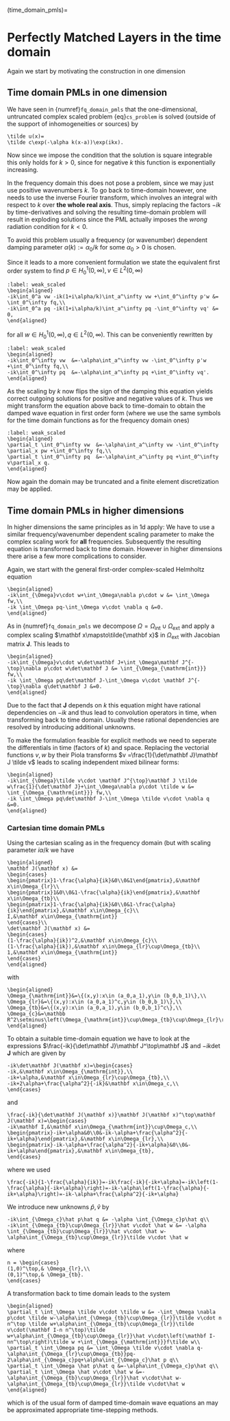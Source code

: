(time_domain_pmls)=
# Perfectly Matched Layers in the time domain

Again we start by motivating the construction in one dimension

## Time domain PMLs in one dimension

We have seen in {numref}`fq_domain_pmls` that the one-dimensional, untruncated complex scaled problem {eq}`cs_problem` is solved (outside of the support of inhomogeneities or sources) by
```{math}
\tilde u(x)=
\tilde c\exp(-\alpha k(x-a))\exp(ikx).
```
Now since we impose the condition that the solution is square integrable this only holds for $k>0$, since for negative $k$ this function is exponentially increasing.

In the frequency domain this does not pose a problem, since we may just use positive wavenumbers $k$. To go back to time-domain however, one needs to use the inverse Fourier transform, which involves an integral with respect to $k$ over **the whole real axis**. Thus, simply replacing the factors $-ik$ by time-derivatives and solving the resulting time-domain problem will result in exploding solutions since the PML actually imposes the *wrong* radiation condition for $k<0$.

To avoid this problem usually a frequency (or wavenumber) dependent damping parameter $\alpha(k):=\alpha_0/k$ for some $\alpha_0>0$ is chosen.

Since it leads to a more convenient formulation we state the equivalent first order system to find $p\in H^1_0(0,\infty), v\in L^2(0,\infty)$


```{math}
:label: weak_scaled
\begin{aligned}
-ik\int_0^a vw -ik(1+i\alpha/k)\int_a^\infty vw +\int_0^\infty p'w &= \int_0^\infty fq,\\
-ik\int_0^a pq -ik(1+i\alpha/k)\int_a^\infty pq -\int_0^\infty vq' &= 0,
\end{aligned}
```
for all $w\in H^1_0(0,\infty), q\in L^2(0,\infty)$. 
This can be conveniently rewritten by

```{math}
:label: weak_scaled
\begin{aligned}
-ik\int_0^\infty vw  &=-\alpha\int_a^\infty vw -\int_0^\infty p'w +\int_0^\infty fq,\\
-ik\int_0^\infty pq  &=-\alpha\int_a^\infty pq +\int_0^\infty vq'.
\end{aligned}
```
As the scaling by $k$ now flips the sign of the damping this equation yields correct outgoing solutions for positive and negative values of $k$.
Thus we might transform the equation above back to time-domain to obtain the damped wave equation in first order form (where we use the same symbols for the time domain functions as for the frequency domain ones) 

```{math}
:label: weak_scaled
\begin{aligned}
\partial_t \int_0^\infty vw  &=-\alpha\int_a^\infty vw -\int_0^\infty \partial_x pw +\int_0^\infty fq,\\
\partial_t \int_0^\infty pq  &=-\alpha\int_a^\infty pq +\int_0^\infty v\partial_x q.
\end{aligned}
```
Now again the domain may be truncated and a finite element discretization may be applied.


## Time domain PMLs in higher dimensions

In higher dimensions the same principles as in 1d apply: We have to use a similar frequency/wavenumber dependent scaling parameter to make the complex scaling work for **all** frequencies. Subsequently the resulting equation is transformed back to time domain. However in higher dimensions there arise a few more complications to consider. 

Again, we start with the general first-order complex-scaled Helmholtz equation
```{math}
\begin{aligned}
-ik\int_{\Omega}v\cdot w+\int_\Omega\nabla p\cdot w &= \int_\Omega fw,\\
-ik \int_\Omega pq-\int_\Omega v\cdot \nabla q &=0.
\end{aligned}
```

As in {numref}`fq_domain_pmls` we decompose $\Omega = \Omega_{\mathrm{int}}\cup\Omega_{\mathrm{ext}}$ and apply a complex scaling $\mathbf x\mapsto\tilde{\mathbf x}$ in $\Omega_{\mathrm{ext}}$ with Jacobian matrix $\mathbf J$. This leads to 
```{math}
\begin{aligned}
-ik\int_{\Omega}v\cdot w\det\mathbf J+\int_\Omega\mathbf J^{-\top}\nabla p\cdot w\det\mathbf J &= \int_{\Omega_{\mathrm{int}}} fw,\\
-ik \int_\Omega pq\det\mathbf J-\int_\Omega v\cdot \mathbf J^{-\top}\nabla q\det\mathbf J &=0.
\end{aligned}
```
Due to the fact that $\mathbf J$ depends on $k$ this equation might have rational dependencies on $-ik$ and thus lead to convolution operators in time, when transforming back to time domain. Usually these rational dependencies are resolved by introducing additional unknowns.


To make the formulation feasible for explicit methods we need to seperate the differentials in time (factors of $k$) and space. Replacing the vectorial functions $v,w$ by their Piola transforms $v =\frac{1}{\det\mathbf J}\mathbf J \tilde v$ leads to scaling independent mixed bilinear forms:
```{math}
\begin{aligned}
-ik\int_{\Omega}\tilde v\cdot \mathbf J^{\top}\mathbf J \tilde w\frac{1}{\det\mathbf J}+\int_\Omega\nabla p\cdot \tilde w &= \int_{\Omega_{\mathrm{int}}} fw,\\
-ik \int_\Omega pq\det\mathbf J-\int_\Omega \tilde v\cdot \nabla q &=0.
\end{aligned}
```

### Cartesian time domain PMLs

Using the cartesian scaling as in the frequency domain (but with scaling parameter $i\alpha/k$ we have
```{math}
\begin{aligned}
\mathbf J(\mathbf x) &=
\begin{cases}
\begin{pmatrix}1-\frac{\alpha}{ik}&0\\0&1\end{pmatrix},&\mathbf x\in\Omega_{lr}\\
\begin{pmatrix}1&0\\0&1-\frac{\alpha}{ik}\end{pmatrix},&\mathbf x\in\Omega_{tb}\\
\begin{pmatrix}1-\frac{\alpha}{ik}&0\\0&1-\frac{\alpha}{ik}\end{pmatrix},&\mathbf x\in\Omega_{c}\\
I,&\mathbf x\in\Omega_{\mathrm{int}}
\end{cases}\\
\det\mathbf J(\mathbf x) &=
\begin{cases}
(1-\frac{\alpha}{ik})^2,&\mathbf x\in\Omega_{c}\\
(1-\frac{\alpha}{ik}),&\mathbf x\in\Omega_{lr}\cup\Omega_{tb}\\
1,&\mathbf x\in\Omega_{\mathrm{int}}
\end{cases}
\end{aligned}
```
with 
```{math}
\begin{aligned}
\Omega_{\mathrm{int}}&=\{(x,y):x\in (a_0,a_1),y\in (b_0,b_1)\},\\
\Omega_{lr}&=\{(x,y):x\in (a_0,a_1)^c,y\in (b_0,b_1)\},\\
\Omega_{tb}&=\{(x,y):x\in (a_0,a_1),y\in (b_0,b_1)^c\},\\
\Omega_{c}&=\mathbb R^2\setminus\left(\Omega_{\mathrm{int}}\cup\Omega_{tb}\cup\Omega_{lr}\right).
\end{aligned}
```
To obtain a suitable time-domain equation we have to look at the expressions $\frac{-ik}{\det\mathbf J}\mathbf J^\top\mathbf J$ and $-ik\det\mathbf J$ which are given by

```{math}
-ik\det\mathbf J(\mathbf x)=\begin{cases}
-ik,&\mathbf x\in\Omega_{\mathrm{int}},\\
-ik+\alpha,&\mathbf x\in\Omega_{lr}\cup\Omega_{tb},\\
-ik+2\alpha+\frac{\alpha^2}{-ik}&\mathbf x\in\Omega_c,\\
\end{cases}
```
 and
```{math}
\frac{-ik}{\det\mathbf J(\mathbf x)}\mathbf J(\mathbf x)^\top\mathbf J(\mathbf x)=\begin{cases}
-ik\mathbf I,&\mathbf x\in\Omega_{\mathrm{int}}\cup\Omega_c,\\
\begin{pmatrix}-ik+\alpha&0\\0&-ik-\alpha+\frac{\alpha^2}{-ik+\alpha}\end{pmatrix},&\mathbf x\in\Omega_{lr},\\
\begin{pmatrix}-ik-\alpha+\frac{\alpha^2}{-ik+\alpha}&0\\0&-ik+\alpha\end{pmatrix},&\mathbf x\in\Omega_{tb},
\end{cases}
```
where we used
```{math}
\frac{-ik}{1-\frac{\alpha}{ik}}=-ik\frac{-ik}{-ik+\alpha}=-ik\left(1-\frac{\alpha}{-ik+\alpha}\right)=-ik-\alpha\left(1-\frac{\alpha}{-ik+\alpha}\right)=-ik-\alpha+\frac{\alpha^2}{-ik+\alpha}
```
We introduce new unknowns $\hat p, \hat v$ by

```{math}
-ik\int_{\Omega_c}\hat p\hat q &= -\alpha \int_{\Omega_c}p\hat q\\
-ik\int_{\Omega_{tb}\cup\Omega_{lr}}\hat v\cdot \hat w &= -\alpha \int_{\Omega_{tb}\cup\Omega_{lr}}\hat v\cdot \hat w-\alpha\int_{\Omega_{tb}\cup\Omega_{lr}}\tilde v\cdot \hat w
```
where 
```{math}
n = \begin{cases}
(1,0)^\top,& \Omega_{lr},\\
(0,1)^\top,& \Omega_{tb}.
\end{cases}
```

A transformation back to time domain leads to the system

```{math}
\begin{aligned}
\partial_t \int_\Omega \tilde v\cdot \tilde w &= -\int_\Omega \nabla p\cdot \tilde w-\alpha\int_{\Omega_{tb}\cup\Omega_{lr}}\tilde v\cdot n n^\top \tilde w+\alpha\int_{\Omega_{tb}\cup\Omega_{lr}}\tilde v\cdot(\mathbf I-n n^\top)\tilde w+\alpha\int_{\Omega_{tb}\cup\Omega_{lr}}\hat v\cdot\left(\mathbf I- nn^\top\right)\tilde w +\int_{\Omega_{\mathrm{int}}}f\tilde w\\
\partial_t \int_\Omega pq &= \int_\Omega \tilde v\cdot \nabla q-\alpha\int_{\Omega_{lr}\cup\Omega_{tb}}pq-2\alpha\int_{\Omega_c}pq+\alpha\int_{\Omega_c}\hat p q\\
\partial_t \int_\Omega \hat p\hat q &=-\alpha\int_{\Omega_c}p\hat q\\
\partial_t \int_\Omega \hat v\cdot \hat w &=-\alpha\int_{\Omega_{tb}\cup\Omega_{lr}}\hat v\cdot\hat w-\alpha\int_{\Omega_{tb}\cup\Omega_{lr}}\tilde v\cdot\hat w
\end{aligned}
```
which is of the usual form of damped time-domain wave equations an may be approximated appropriate time-stepping methods.

